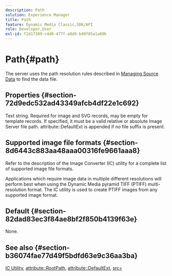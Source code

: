 ```yaml
---
description: Path
solution: Experience Manager
title: Path
feature: Dynamic Media Classic,SDK/API
role: Developer,User
exl-id: f2d17309-c4d0-477f-a8d8-b40f05a1a60b
---
```

# Path{#path}

The server uses the path resolution rules described in [Managing Source Data](../../../../../../is-api/image-serving-api-ref/c-configuration-and-administration/c-configuration-and-administration.md#concept-1ec4d9f0e58a430cae045761f1ff9173) to find the data file.

## Properties {#section-72d9edc532ad43349afcb4df22e1c692}

Text string. Required for image and SVG records, may be empty for template records. If specified, it must be a valid relative or absolute Image Server file path. attribute::DefaultExt is appended if no file suffix is present.

## Supported image file formats {#section-8d6443c883aa48aaa00316fe9661aaa8}

Refer to the description of the Image Converter (IC) utility for a complete list of supported image file formats.

Applications which require image data in multiple different resolutions will perform best when using the Dynamic Media pyramid TIFF (PTIFF) multi-resolution format. The IC utility is used to create PTIFF images from any supported image format.

## Default {#section-82dad83ec3f84ae8bf2f850b4139f63e}

None.

## See also {#section-b36074fae77d49f5bdfd63e9c36aa3ba}

[IC Utility](../../../../../../is-api/is-utils/utilities/r-ic.md#reference-de9f43c63a8f48f1a755ff1760af8b7b), [attribute::RootPath](../../../../../../is-api/image-catalog/image-serving-api-ref/c-image-catalog-reference/c-attributes-reference/r-rootpath.md#reference-17d57e5967be403b8408fa7214017494), [attribute::DefaultExt](../../../../../../is-api/image-catalog/image-serving-api-ref/c-image-catalog-reference/c-attributes-reference/r-defaultext.md#reference-1b96c71a253049ddaeae09892d3484a0), [src=](../../../../../../is-api/http-ref/image-serving-api-ref/c-http-protocol-reference/c-command-reference/r-src.md#reference-f6506637778c4c69bf106a7924a91ab1)
